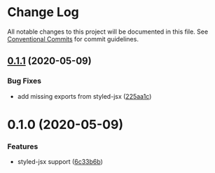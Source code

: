 # Change Log

All notable changes to this project will be documented in this file.
See [Conventional Commits](https://conventionalcommits.org) for commit guidelines.

## [0.1.1](https://github.com/jtmthf/normalize-in-js/packages/styled-jsx/compare/@normalize-in-js/styled-jsx@0.1.0...@normalize-in-js/styled-jsx@0.1.1) (2020-05-09)


### Bug Fixes

* add missing exports from styled-jsx ([225aa1c](https://github.com/jtmthf/normalize-in-js/packages/styled-jsx/commit/225aa1c220c72c564f403ebe797f5066f52863bc))





# 0.1.0 (2020-05-09)


### Features

* styled-jsx support ([6c33b6b](https://github.com/jtmthf/normalize-in-js/packages/styled-jsx/commit/6c33b6b638341a3a665366283ed9aad13c60f7e3))
